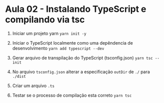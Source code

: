 # Aula 02 - Instalando TypeScript e compilando via tsc 
  1. Iniciar um projeto yarn 
  ```yarn init -y```

  2. Iniciar o TypeScript localmente como uma depêndencia de desenvolvimento
  ```yarn add typescript --dev```

  3. Gerar arquivo de transpilação do TypeScript (tsconfig.json)
  ```yarn tsc --init```

  4. No arquivo `tsconfig.json` alterar a especificação `outDir` de `./` para `./dist`

  5. Criar um arquivo `.ts`

  6. Testar se o processo de compilação esta correto
  ```yarn tsc```